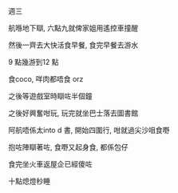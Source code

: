 週三

航喺地下瞓, 六點九就俾家姐用遙控車撞醒

然後一齊去大快活食早餐, 食完早餐去游水

9 點幾游到12 點

食coco, 咩肉都唔食 orz

之後等遊戲室時瞓咗半個鐘

之後好興奮咁玩, 玩完就坐巴士落去圖書館

阿航唔係太into d 書, 開始四圍行, 咁就過尖沙咀食嘢

抱咗陣瞓著咗, 食嘢又起身食, 都係包仔

食完坐火車返屋企已經傻咗

十點熄燈秒睡
